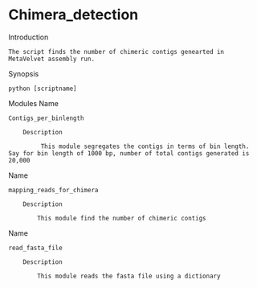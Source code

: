 # Chimera_detection

Introduction

    The script finds the number of chimeric contigs genearted in MetaVelvet assembly run.

Synopsis

    python [scriptname]
 
Modules
  Name
  
    Contigs_per_binlength
  
        Description
      
             This module segregates the contigs in terms of bin length. Say for bin length of 1000 bp, number of total contigs generated is 20,000
    
  Name
  
    mapping_reads_for_chimera
      
        Description
         
            This module find the number of chimeric contigs
         
  Name
   
    read_fasta_file
    
        Description
         
            This module reads the fasta file using a dictionary 
